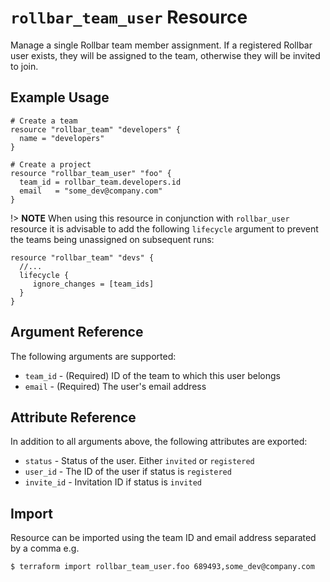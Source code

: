 `rollbar_team_user` Resource
=========================

Manage a single Rollbar team member assignment. If a registered Rollbar user exists, they will be
assigned to the team, otherwise they will be invited to join.


Example Usage
-------------

```hcl
# Create a team
resource "rollbar_team" "developers" {
  name = "developers"
}

# Create a project
resource "rollbar_team_user" "foo" {
  team_id = rollbar_team.developers.id
  email   = "some_dev@company.com"
}
```

!> **NOTE** When using this resource in conjunction with `rollbar_user` resource it is advisable to add the following `lifecycle` argument to prevent the teams being unassigned on subsequent runs:

```hcl
resource "rollbar_team" "devs" {
  //...
  lifecycle {
     ignore_changes = [team_ids]
  }
}
```

Argument Reference
------------------

The following arguments are supported:

* `team_id` - (Required) ID of the team to which this user belongs
* `email` - (Required) The user's email address


Attribute Reference
-------------------

In addition to all arguments above, the following attributes are exported:

* `status` - Status of the user. Either `invited` or `registered`
* `user_id` - The ID of the user if status is `registered`
* `invite_id` - Invitation ID if status is `invited`

Import
------

Resource can be imported using the team ID and email address separated by a comma e.g.

```
$ terraform import rollbar_team_user.foo 689493,some_dev@company.com
```